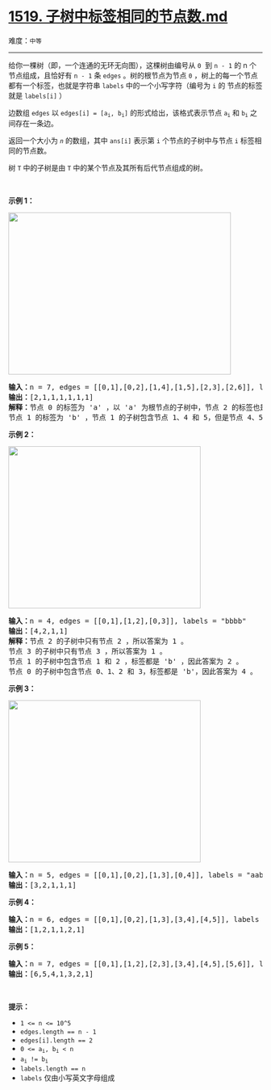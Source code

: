 # [1519. 子树中标签相同的节点数.md](https://leetcode-cn.com/problems/number-of-nodes-in-the-sub-tree-with-the-same-label)

难度：`中等`

---

<p>给你一棵树（即，一个连通的无环无向图），这棵树由编号从 <code>0</code>&nbsp; 到 <code>n - 1</code> 的 n 个节点组成，且恰好有 <code>n - 1</code> 条 <code>edges</code> 。树的根节点为节点 <code>0</code> ，树上的每一个节点都有一个标签，也就是字符串 <code>labels</code> 中的一个小写字符（编号为 <code>i</code> 的 节点的标签就是 <code>labels[i]</code> ）</p>

<p>边数组 <code>edges</code> 以 <code>edges[i] = [a<sub>i</sub>, b<sub>i</sub>]</code> 的形式给出，该格式表示节点 <code>a<sub>i</sub></code> 和 <code>b<sub>i</sub></code> 之间存在一条边。</p>

<p>返回一个大小为 <em><code>n</code></em> 的数组，其中 <code>ans[i]</code> 表示第 <code>i</code> 个节点的子树中与节点 <code>i</code> 标签相同的节点数。</p>

<p>树 <code>T</code> 中的子树是由 <code>T</code> 中的某个节点及其所有后代节点组成的树。</p>

<p>&nbsp;</p>

<p><strong>示例 1：</strong></p>

<p><img alt="" src="https://assets.leetcode-cn.com/aliyun-lc-upload/uploads/2020/07/19/q3e1.jpg" style="height: 321px; width: 441px;"></p>

<pre><strong>输入：</strong>n = 7, edges = [[0,1],[0,2],[1,4],[1,5],[2,3],[2,6]], labels = &quot;abaedcd&quot;
<strong>输出：</strong>[2,1,1,1,1,1,1]
<strong>解释：</strong>节点 0 的标签为 &#39;a&#39; ，以 &#39;a&#39; 为根节点的子树中，节点 2 的标签也是 &#39;a&#39; ，因此答案为 2 。注意树中的每个节点都是这棵子树的一部分。
节点 1 的标签为 &#39;b&#39; ，节点 1 的子树包含节点 1、4 和 5，但是节点 4、5 的标签与节点 1 不同，故而答案为 1（即，该节点本身）。
</pre>

<p><strong>示例 2：</strong></p>

<p><img alt="" src="https://assets.leetcode-cn.com/aliyun-lc-upload/uploads/2020/07/19/q3e2.jpg" style="height: 321px; width: 381px;"></p>

<pre><strong>输入：</strong>n = 4, edges = [[0,1],[1,2],[0,3]], labels = &quot;bbbb&quot;
<strong>输出：</strong>[4,2,1,1]
<strong>解释：</strong>节点 2 的子树中只有节点 2 ，所以答案为 1 。
节点 3 的子树中只有节点 3 ，所以答案为 1 。
节点 1 的子树中包含节点 1 和 2 ，标签都是 &#39;b&#39; ，因此答案为 2 。
节点 0 的子树中包含节点 0、1、2 和 3，标签都是 &#39;b&#39;，因此答案为 4 。
</pre>

<p><strong>示例 3：</strong></p>

<p><img alt="" src="https://assets.leetcode-cn.com/aliyun-lc-upload/uploads/2020/07/19/q3e3.jpg" style="height: 321px; width: 381px;"></p>

<pre><strong>输入：</strong>n = 5, edges = [[0,1],[0,2],[1,3],[0,4]], labels = &quot;aabab&quot;
<strong>输出：</strong>[3,2,1,1,1]
</pre>

<p><strong>示例 4：</strong></p>

<pre><strong>输入：</strong>n = 6, edges = [[0,1],[0,2],[1,3],[3,4],[4,5]], labels = &quot;cbabaa&quot;
<strong>输出：</strong>[1,2,1,1,2,1]
</pre>

<p><strong>示例 5：</strong></p>

<pre><strong>输入：</strong>n = 7, edges = [[0,1],[1,2],[2,3],[3,4],[4,5],[5,6]], labels = &quot;aaabaaa&quot;
<strong>输出：</strong>[6,5,4,1,3,2,1]
</pre>

<p>&nbsp;</p>

<p><strong>提示：</strong></p>

<ul>
	<li><code>1 &lt;= n &lt;= 10^5</code></li>
	<li><code>edges.length == n - 1</code></li>
	<li><code>edges[i].length == 2</code></li>
	<li><code>0 &lt;= a<sub>i</sub>,&nbsp;b<sub>i</sub> &lt; n</code></li>
	<li><code>a<sub>i</sub> !=&nbsp;b<sub>i</sub></code></li>
	<li><code>labels.length == n</code></li>
	<li><code>labels</code> 仅由小写英文字母组成</li>
</ul>
